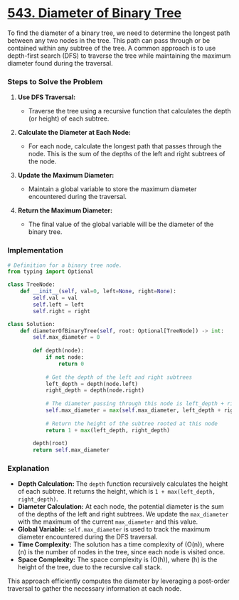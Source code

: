 # [543. Diameter of Binary Tree](https://leetcode.com/problems/diameter-of-binary-tree/description/)

To find the diameter of a binary tree, we need to determine the longest path between any two nodes in the tree. This path can pass through or be contained within any subtree of the tree. A common approach is to use depth-first search (DFS) to traverse the tree while maintaining the maximum diameter found during the traversal.

### Steps to Solve the Problem

1. **Use DFS Traversal:**
   - Traverse the tree using a recursive function that calculates the depth (or height) of each subtree.
   
2. **Calculate the Diameter at Each Node:**
   - For each node, calculate the longest path that passes through the node. This is the sum of the depths of the left and right subtrees of the node.
   
3. **Update the Maximum Diameter:**
   - Maintain a global variable to store the maximum diameter encountered during the traversal.

4. **Return the Maximum Diameter:**
   - The final value of the global variable will be the diameter of the binary tree.

### Implementation

```python
# Definition for a binary tree node.
from typing import Optional

class TreeNode:
    def __init__(self, val=0, left=None, right=None):
        self.val = val
        self.left = left
        self.right = right

class Solution:
    def diameterOfBinaryTree(self, root: Optional[TreeNode]) -> int:
        self.max_diameter = 0
        
        def depth(node):
            if not node:
                return 0
            
            # Get the depth of the left and right subtrees
            left_depth = depth(node.left)
            right_depth = depth(node.right)
            
            # The diameter passing through this node is left_depth + right_depth
            self.max_diameter = max(self.max_diameter, left_depth + right_depth)
            
            # Return the height of the subtree rooted at this node
            return 1 + max(left_depth, right_depth)
        
        depth(root)
        return self.max_diameter
```

### Explanation

- **Depth Calculation:** The `depth` function recursively calculates the height of each subtree. It returns the height, which is `1 + max(left_depth, right_depth)`.
- **Diameter Calculation:** At each node, the potential diameter is the sum of the depths of the left and right subtrees. We update the `max_diameter` with the maximum of the current `max_diameter` and this value.
- **Global Variable:** `self.max_diameter` is used to track the maximum diameter encountered during the DFS traversal.
- **Time Complexity:** The solution has a time complexity of \(O(n)\), where \(n\) is the number of nodes in the tree, since each node is visited once.
- **Space Complexity:** The space complexity is \(O(h)\), where \(h\) is the height of the tree, due to the recursive call stack.

This approach efficiently computes the diameter by leveraging a post-order traversal to gather the necessary information at each node.
